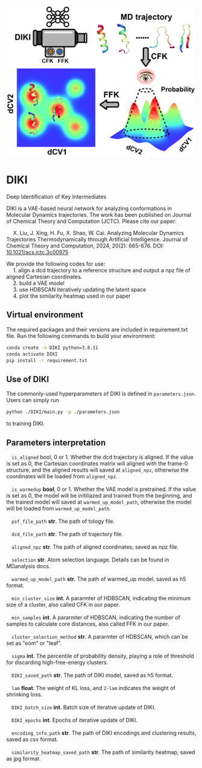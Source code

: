![header](images/toc.jpg)
# DIKI
Deep Identification of Key Intermediates

DIKI is a VAE-based neural network for analyzing conformations in Molecular Dynamics trajectories.
The work has been published on Journal of Chemical Theory and Computation (JCTC). Please cite our 
paper:  
  
&ensp;&ensp; X. Liu, J. Xing, H. Fu, X. Shao, W. Cai. Analyzing Molecular Dynamics Trajectories Thermodynamically through Artificial Intelligence. Journal of Chemical Theory and Computation, 2024, 20(2): 665-676. DOI: [10.1021/acs.jctc.3c00975  ](http://dx.doi.org/10.1021/acs.jctc.3c00975)

We provide the following codes for use:  
&ensp;&ensp; 1. align a dcd trajectory to a reference structure and output a npz file of aligned Cartesian coordinates.  
&ensp;&ensp; 2. build a VAE model  
&ensp;&ensp; 3. use HDBSCAN iteratively updating the latent space  
&ensp;&ensp; 4. plot the similarity heatmap used in our paper  

## Virtual environment  
The required packages and their versions are included in requirement.txt file. Run the following commands to build your environment:  
```bash
conda create -n DIKI python=3.8.11  
conda activate DIKI  
pip install -r requirement.txt
```

## Use of DIKI
The commonly-used hyperparameters of DIKI is defined in ```parameters.json```. Users can simply run
```bash
python ./DIKI/main.py -p ./parameters.json
```
to training DIKI.

## Parameters interpretation
&ensp;&ensp;```is_aligned``` bool, 0 or 1. Whether the dcd trajectory is aligned. If the value is set as 0, the Cartesian coordinates matrix will aligned with the frame-0 structure, and the aligned results will saved at ```aligned_npz```, otherwise the coordinates will be loaded from ```aligned_npz```.  
<br/> 
&ensp;&ensp;```is_warmedup``` **bool**, 0 or 1. Whether the VAE model is pretrained. If the value is set as 0, the model will be initiliazed and trained from the beginning, and the trained model will saved at ```warmed_up_model_path```, otherwise the model will be loaded from ```warmed_up_model_path```.   
<br/> 
&ensp;&ensp;```psf_file_path``` **str**. The path of tology file.    
<br/> 
&ensp;&ensp;```dcd_file_path``` **str**. The path of trajectory file.    
<br/> 
&ensp;&ensp;```aligned_npz``` **str**. The path of aligned coordinates, saved as npz file.    
<br/> 
&ensp;&ensp;```selection``` **str**. Atom selection language. Details can be found in MDanalysis docs.   
<br/>
&ensp;&ensp;```warmed_up_model_path``` **str**. The path of warmed_up model, saved as h5 format.   
<br/>
&ensp;&ensp;```min_cluster_size``` **int**. A pararmter of HDBSCAN, indicating the minimum size of a cluster, also called CFK in our paper.   
<br/>
&ensp;&ensp;```min_samples``` **int**. A pararmter of HDBSCAN, indicating the number of samples to calculate core distances, also called FFK in our paper.       
<br/>
&ensp;&ensp;```cluster_selection_method``` **str**. A pararmter of HDBSCAN, which can be set as "eom" or "leaf".    
<br/>
&ensp;&ensp;```sigma``` **int**. The percentile of probability density, playing a role of threshold for discarding high-free-energy clusters.    
<br/>
&ensp;&ensp;```DIKI_saved_path``` **str**. The path of DIKI model, saved as h5 format.     
<br/>
&ensp;&ensp;```lam``` **float**. The weight of KL loss, and ```2-lam``` indicates the weight of shrinking loss.    
<br/>
&ensp;&ensp;```DIKI_batch_size``` **int**. Batch size of iterative update of DIKI.    
<br/>
&ensp;&ensp;```DIKI_epochs``` **int**. Epochs of iterative update of DIKI.     
<br/>
&ensp;&ensp;```encoding_info_path``` **str**. The path of DIKI encodings and clustering results, saved as csv format.     
<br/>
&ensp;&ensp;```similarity_heatmap_saved_path``` **str**. The path of similarity heatmap, saved as jpg format.     
